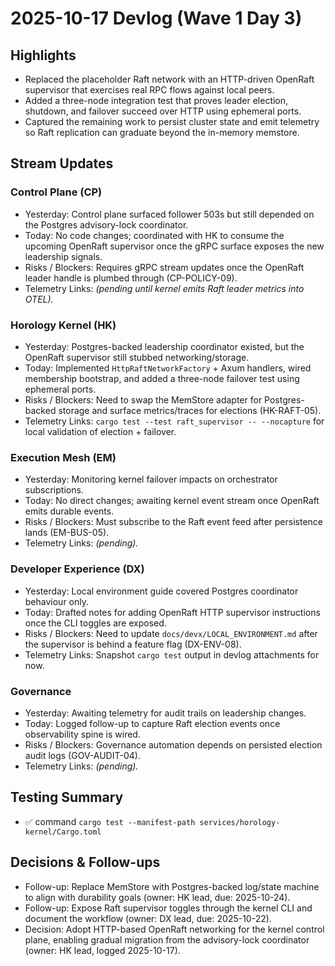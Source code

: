 # 2025-10-17 Devlog (Wave 1 Day 3)

## Highlights
- Replaced the placeholder Raft network with an HTTP-driven OpenRaft supervisor that exercises real RPC flows against local peers.
- Added a three-node integration test that proves leader election, shutdown, and failover succeed over HTTP using ephemeral ports.
- Captured the remaining work to persist cluster state and emit telemetry so Raft replication can graduate beyond the in-memory memstore.

## Stream Updates
### Control Plane (CP)
- Yesterday: Control plane surfaced follower 503s but still depended on the Postgres advisory-lock coordinator.
- Today: No code changes; coordinated with HK to consume the upcoming OpenRaft supervisor once the gRPC surface exposes the new leadership signals.
- Risks / Blockers: Requires gRPC stream updates once the OpenRaft leader handle is plumbed through (CP-POLICY-09).
- Telemetry Links: _(pending until kernel emits Raft leader metrics into OTEL)._ 

### Horology Kernel (HK)
- Yesterday: Postgres-backed leadership coordinator existed, but the OpenRaft supervisor still stubbed networking/storage.
- Today: Implemented `HttpRaftNetworkFactory` + Axum handlers, wired membership bootstrap, and added a three-node failover test using ephemeral ports.
- Risks / Blockers: Need to swap the MemStore adapter for Postgres-backed storage and surface metrics/traces for elections (HK-RAFT-05).
- Telemetry Links: `cargo test --test raft_supervisor -- --nocapture` for local validation of election + failover.

### Execution Mesh (EM)
- Yesterday: Monitoring kernel failover impacts on orchestrator subscriptions.
- Today: No direct changes; awaiting kernel event stream once OpenRaft emits durable events.
- Risks / Blockers: Must subscribe to the Raft event feed after persistence lands (EM-BUS-05).
- Telemetry Links: _(pending)._ 

### Developer Experience (DX)
- Yesterday: Local environment guide covered Postgres coordinator behaviour only.
- Today: Drafted notes for adding OpenRaft HTTP supervisor instructions once the CLI toggles are exposed.
- Risks / Blockers: Need to update `docs/devx/LOCAL_ENVIRONMENT.md` after the supervisor is behind a feature flag (DX-ENV-08).
- Telemetry Links: Snapshot `cargo test` output in devlog attachments for now.

### Governance
- Yesterday: Awaiting telemetry for audit trails on leadership changes.
- Today: Logged follow-up to capture Raft election events once observability spine is wired.
- Risks / Blockers: Governance automation depends on persisted election audit logs (GOV-AUDIT-04).
- Telemetry Links: _(pending)._ 

## Testing Summary
- ✅ command `cargo test --manifest-path services/horology-kernel/Cargo.toml`

## Decisions & Follow-ups
- Follow-up: Replace MemStore with Postgres-backed log/state machine to align with durability goals (owner: HK lead, due: 2025-10-24).
- Follow-up: Expose Raft supervisor toggles through the kernel CLI and document the workflow (owner: DX lead, due: 2025-10-22).
- Decision: Adopt HTTP-based OpenRaft networking for the kernel control plane, enabling gradual migration from the advisory-lock coordinator (owner: HK lead, logged 2025-10-17).
